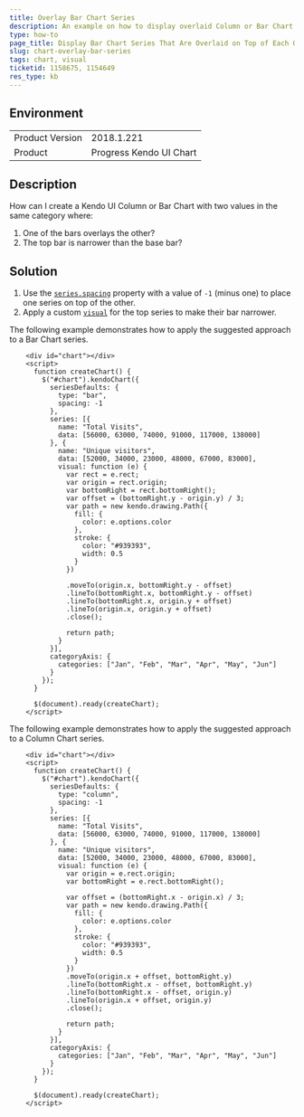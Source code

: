 ```yaml
---
title: Overlay Bar Chart Series
description: An example on how to display overlaid Column or Bar Chart series where the top series is narrower tan the overlaid series.
type: how-to
page_title: Display Bar Chart Series That Are Overlaid on Top of Each Other | Kendo UI Chart
slug: chart-overlay-bar-series
tags: chart, visual
ticketid: 1158675, 1154649
res_type: kb
---
```


## Environment

<table>
	<tr>
		<td>Product Version</td>
		<td>2018.1.221</td>
	</tr>
	<tr>
		<td>Product</td>
		<td>Progress Kendo UI Chart</td>
	</tr>
</table>


## Description

How can I create a Kendo UI Column or Bar Chart with two values in the same category where:
1. One of the bars overlays the other?
2. The top bar is narrower than the base bar?

## Solution

1. Use the [`series.spacing`](/api/javascript/dataviz/ui/chart/configuration/series.spacing) property with a value of `-1` (minus one) to place one series on top of the other.
2. Apply a custom [`visual`](/api/javascript/dataviz/ui/chart/configuration/series.visual) for the top series to make their bar narrower.

The following example demonstrates how to apply the suggested approach to a Bar Chart series.

````dojo
    <div id="chart"></div>
    <script>
      function createChart() {
        $("#chart").kendoChart({
          seriesDefaults: {
            type: "bar",
            spacing: -1
          },
          series: [{
            name: "Total Visits",
            data: [56000, 63000, 74000, 91000, 117000, 138000]
          }, {
            name: "Unique visitors",
            data: [52000, 34000, 23000, 48000, 67000, 83000],
            visual: function (e) {
              var rect = e.rect;
              var origin = rect.origin;
              var bottomRight = rect.bottomRight();
              var offset = (bottomRight.y - origin.y) / 3;
              var path = new kendo.drawing.Path({
                fill: {
                  color: e.options.color
                },
                stroke: {
                  color: "#939393",
                  width: 0.5
                }
              })

              .moveTo(origin.x, bottomRight.y - offset)
              .lineTo(bottomRight.x, bottomRight.y - offset)
              .lineTo(bottomRight.x, origin.y + offset)
              .lineTo(origin.x, origin.y + offset)
              .close();

              return path;
            }
          }],
          categoryAxis: {
            categories: ["Jan", "Feb", "Mar", "Apr", "May", "Jun"]
          }
        });
      }

      $(document).ready(createChart);
    </script>
````

The following example demonstrates how to apply the suggested approach to a Column Chart series.

````dojo
    <div id="chart"></div>
    <script>
      function createChart() {
        $("#chart").kendoChart({
          seriesDefaults: {
            type: "column",
            spacing: -1
          },
          series: [{
            name: "Total Visits",
            data: [56000, 63000, 74000, 91000, 117000, 138000]
          }, {
            name: "Unique visitors",
            data: [52000, 34000, 23000, 48000, 67000, 83000],
            visual: function (e) {
              var origin = e.rect.origin;
              var bottomRight = e.rect.bottomRight();

              var offset = (bottomRight.x - origin.x) / 3;
              var path = new kendo.drawing.Path({
                fill: {
                  color: e.options.color
                },
                stroke: {
                  color: "#939393",
                  width: 0.5
                }
              })
              .moveTo(origin.x + offset, bottomRight.y)
              .lineTo(bottomRight.x - offset, bottomRight.y)
              .lineTo(bottomRight.x - offset, origin.y)
              .lineTo(origin.x + offset, origin.y)
              .close();

              return path;
            }
          }],
          categoryAxis: {
            categories: ["Jan", "Feb", "Mar", "Apr", "May", "Jun"]
          }
        });
      }

      $(document).ready(createChart);
    </script>
````
